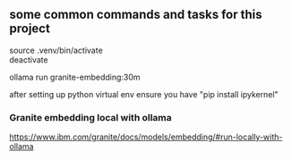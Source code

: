 ## some common commands and tasks for this project


source .venv/bin/activate  
deactivate  

ollama run granite-embedding:30m  

after setting up python virtual env ensure you have "pip install ipykernel"

### Granite embedding local with ollama

https://www.ibm.com/granite/docs/models/embedding/#run-locally-with-ollama  






